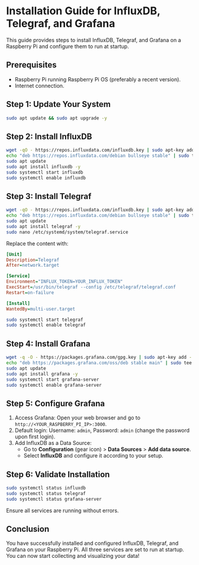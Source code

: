 
# Installation Guide for InfluxDB, Telegraf, and Grafana

This guide provides steps to install InfluxDB, Telegraf, and Grafana on a Raspberry Pi and configure them to run at startup.

## Prerequisites
- Raspberry Pi running Raspberry Pi OS (preferably a recent version).
- Internet connection.

## Step 1: Update Your System
```bash
sudo apt update && sudo apt upgrade -y
```

## Step 2: Install InfluxDB
```bash
wget -qO - https://repos.influxdata.com/influxdb.key | sudo apt-key add -
echo "deb https://repos.influxdata.com/debian bullseye stable" | sudo tee /etc/apt/sources.list.d/influxdb.list
sudo apt update
sudo apt install influxdb -y
sudo systemctl start influxdb
sudo systemctl enable influxdb
```

## Step 3: Install Telegraf
```bash
wget -qO - https://repos.influxdata.com/influxdb.key | sudo apt-key add -
echo "deb https://repos.influxdata.com/debian bullseye stable" | sudo tee /etc/apt/sources.list.d/influxdb.list
sudo apt update
sudo apt install telegraf -y
sudo nano /etc/systemd/system/telegraf.service
```
Replace the content with:
```ini
[Unit]
Description=Telegraf
After=network.target

[Service]
Environment="INFLUX_TOKEN=YOUR_INFLUX_TOKEN"
ExecStart=/usr/bin/telegraf --config /etc/telegraf/telegraf.conf
Restart=on-failure

[Install]
WantedBy=multi-user.target
```
```bash
sudo systemctl start telegraf
sudo systemctl enable telegraf
```

## Step 4: Install Grafana
```bash
wget -q -O - https://packages.grafana.com/gpg.key | sudo apt-key add -
echo "deb https://packages.grafana.com/oss/deb stable main" | sudo tee /etc/apt/sources.list.d/grafana.list
sudo apt update
sudo apt install grafana -y
sudo systemctl start grafana-server
sudo systemctl enable grafana-server
```

## Step 5: Configure Grafana
1. Access Grafana: Open your web browser and go to `http://<YOUR_RASPBERRY_PI_IP>:3000`.
2. Default login: Username: `admin`, Password: `admin` (change the password upon first login).
3. Add InfluxDB as a Data Source:
   - Go to **Configuration** (gear icon) > **Data Sources** > **Add data source**.
   - Select **InfluxDB** and configure it according to your setup.

## Step 6: Validate Installation
```bash
sudo systemctl status influxdb
sudo systemctl status telegraf
sudo systemctl status grafana-server
```
Ensure all services are running without errors.

## Conclusion
You have successfully installed and configured InfluxDB, Telegraf, and Grafana on your Raspberry Pi. All three services are set to run at startup. You can now start collecting and visualizing your data!
